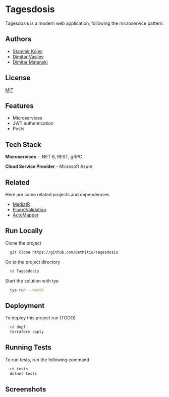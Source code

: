 
# Tagesdosis

Tagesdosis is a modern web application, following the microservice pattern.


## Authors

- [Stanimir Kolev](https://www.github.com/r46narok)
- [Dimitar Vasilev](https://www.github.com/batmitio)
- [Dimitar Matanski](https://www.github.com/dimitarmatanski)
## License

[MIT](https://choosealicense.com/licenses/mit/)


## Features

- Microservices
- JWT authentication
- Posts

## Tech Stack

**Microservices** - .NET 6, REST, gRPC

**Cloud Service Provider** - Microsoft Azure

## Related

Here are some related projects and dependencies

- [MediatR](https://github.com/jbogard/MediatR)
- [FluentValidation](https://fluentvalidation.net/)
- [AutoMapper](https://automapper.org/)



## Run Locally

Clone the project

```bash
  git clone https://github.com/BatMitio/Tagesdosis
```

Go to the project directory

```bash
  cd Tagesdosis
```

Start the solution with tye

```bash
  tye run --watch
```


## Deployment

To deploy this project run (TODO)

```bash
  cd depl
  terraform apply
```


## Running Tests

To run tests, run the following command

```bash
  cd tests
  dotnet tests
```


## Screenshots
